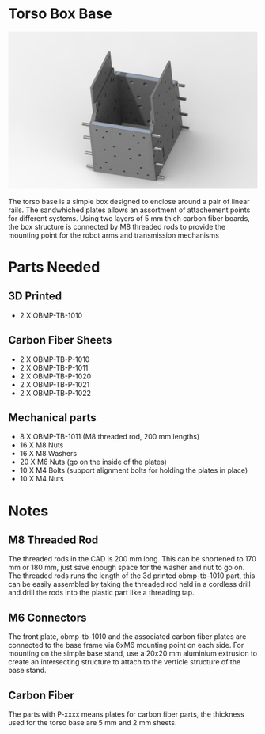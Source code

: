 # Torso Box Base

<img src="https://raw.githubusercontent.com/newdexterity/Open-Biomanual-Manipulation-System/master/images/readme/obmp-tb-1000.jpg" width="800">

The torso base is a simple box designed to enclose around a pair of linear rails. The sandwhiched plates allows an assortment of attachement points for different systems.
Using two layers of 5 mm thich carbon fiber boards, the box structure is connected by M8 threaded rods to provide the mounting point for the robot arms and transmission mechanisms

# Parts Needed
## 3D Printed

* 2 X OBMP-TB-1010

## Carbon Fiber Sheets

* 2 X OBMP-TB-P-1010
* 2 X OBMP-TB-P-1011
* 2 X OBMP-TB-P-1020
* 2 X OBMP-TB-P-1021
* 2 X OBMP-TB-P-1022

## Mechanical parts

* 8 X OBMP-TB-1011 (M8 threaded rod, 200 mm lengths)
* 16 X M8 Nuts
* 16 X M8 Washers
* 20 X M6 Nuts (go on the inside of the plates)
* 10 X M4 Bolts (support alignment bolts for holding the plates in place)
* 10 X M4 Nuts

# Notes
## M8 Threaded Rod

The threaded rods in the CAD is 200 mm long. This can be shortened to 170 mm or 180 mm, just save enough space for the washer and nut to go on.
The threaded rods runs the length of the 3d printed obmp-tb-1010 part, this can be easily assembled by taking the threaded rod held in a cordless drill and drill the rods into the plastic part like a threading tap.

## M6 Connectors

The front plate, obmp-tb-1010 and the associated carbon fiber plates are connected to the base frame via 6xM6 mounting point on each side. 
For mounting on the simple base stand, use a 20x20 mm aluminium extrusion to create an intersecting structure to attach to the verticle structure of the base stand.

## Carbon Fiber

The parts with P-xxxx means plates for carbon fiber parts, the thickness used for the torso base are 5 mm and 2 mm sheets.
